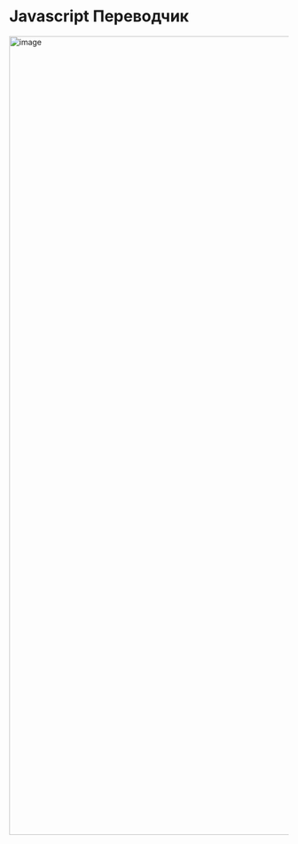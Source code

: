 # Javascript Переводчик
<img width="1440" alt="image" src="https://github.com/TimofeyAgapitov/js-translator/assets/67283452/889b7d23-beb9-4958-9ad0-5e39768c507b">

